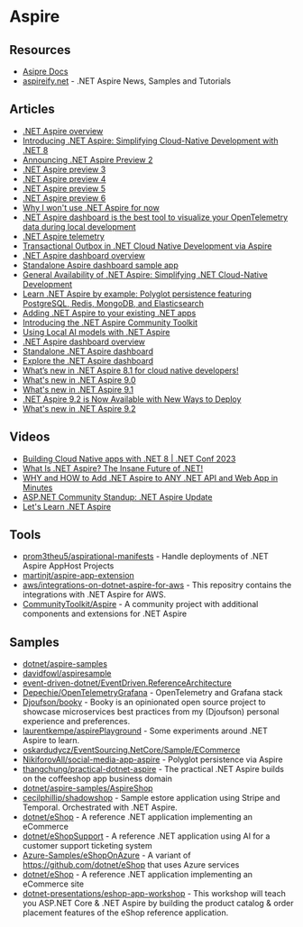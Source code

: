 # Aspire

## Resources
- [Asipre Docs](https://learn.microsoft.com/en-us/dotnet/aspire/)
- [aspireify.net](https://aspireify.net/) - .NET Aspire News, Samples and Tutorials

## Articles
- [.NET Aspire overview](https://learn.microsoft.com/en-us/dotnet/aspire/get-started/aspire-overview)
- [Introducing .NET Aspire: Simplifying Cloud-Native Development with .NET 8](https://devblogs.microsoft.com/dotnet/introducing-dotnet-aspire-simplifying-cloud-native-development-with-dotnet-8/)
- [Announcing .NET Aspire Preview 2](https://devblogs.microsoft.com/dotnet/announcing-dotnet-aspire-preview-2/)
- [.NET Aspire preview 3](https://learn.microsoft.com/en-us/dotnet/aspire/whats-new/preview-3)
- [.NET Aspire preview 4](https://learn.microsoft.com/en-us/dotnet/aspire/whats-new/preview-4)
- [.NET Aspire preview 5](https://learn.microsoft.com/en-us/dotnet/aspire/whats-new/preview-5)
- [.NET Aspire preview 6](https://learn.microsoft.com/en-us/dotnet/aspire/whats-new/preview-6)
- [Why I won't use .NET Aspire for now](https://event-driven.io/en/nay_to_aspire/)
- [.NET Aspire dashboard is the best tool to visualize your OpenTelemetry data during local development](https://anthonysimmon.com/dotnet-aspire-dashboard-best-tool-visualize-opentelemetry-local-dev/)
- [.NET Aspire telemetry](https://learn.microsoft.com/en-us/dotnet/aspire/fundamentals/telemetry)
- [Transactional Outbox in .NET Cloud Native Development via Aspire](https://nikiforovall.github.io/dotnet/aspnetcore/aspire/2024/03/30/aspire-cap.html)
- [.NET Aspire dashboard overview](https://learn.microsoft.com/en-us/dotnet/aspire/fundamentals/dashboard)
- [Standalone Aspire dashboard sample app](https://learn.microsoft.com/en-us/samples/dotnet/aspire-samples/aspire-standalone-dashboard/)
- [General Availability of .NET Aspire: Simplifying .NET Cloud-Native Development](https://devblogs.microsoft.com/dotnet/dotnet-aspire-general-availability/)
- [Learn .NET Aspire by example: Polyglot persistence featuring PostgreSQL, Redis, MongoDB, and Elasticsearch](https://nikiforovall.github.io/dotnet/aspire/2024/06/18/polyglot-persistance-with-aspire.html)
- [Adding .NET Aspire to your existing .NET apps](https://devblogs.microsoft.com/dotnet/adding-dotnet-aspire-to-your-existing-dotnet-apps/)
- [Introducing the .NET Aspire Community Toolkit](https://devblogs.microsoft.com/dotnet/introducing-the-dotnet-aspire-community-toolkit/)
- [Using Local AI models with .NET Aspire](https://devblogs.microsoft.com/dotnet/local-ai-models-with-dotnet-aspire/)
- [.NET Aspire dashboard overview](https://learn.microsoft.com/en-us/dotnet/aspire/fundamentals/dashboard/overview)
- [Standalone .NET Aspire dashboard](https://learn.microsoft.com/en-us/dotnet/aspire/fundamentals/dashboard/standalone)
- [Explore the .NET Aspire dashboard](https://learn.microsoft.com/en-us/dotnet/aspire/fundamentals/dashboard/explore)
- [What’s new in .NET Aspire 8.1 for cloud native developers!](https://devblogs.microsoft.com/dotnet/whats-new-in-aspire-8-1/)
- [What's new in .NET Aspire 9.0](https://learn.microsoft.com/en-us/dotnet/aspire/whats-new/dotnet-aspire-9)
- [What's new in .NET Aspire 9.1](https://learn.microsoft.com/en-us/dotnet/aspire/whats-new/dotnet-aspire-9.1)
- [.NET Aspire 9.2 is Now Available with New Ways to Deploy](https://devblogs.microsoft.com/dotnet/dotnet-aspire-92-is-now-available-with-new-ways-to-deploy/)
- [What's new in .NET Aspire 9.2](https://learn.microsoft.com/en-us/dotnet/aspire/whats-new/dotnet-aspire-9.2)

## Videos
- [Building Cloud Native apps with .NET 8 | .NET Conf 2023](https://www.youtube.com/watch?v=z1M-7Bms1Jg)
- [What Is .NET Aspire? The Insane Future of .NET!](https://www.youtube.com/watch?v=DORZA_S7f9w)
- [WHY and HOW to Add .NET Aspire to ANY .NET API and Web App in Minutes](https://www.youtube.com/watch?v=fN3ufsIF7vs)
- [ASP.NET Community Standup: .NET Aspire Update](https://www.youtube.com/watch?v=Osf7_ZxRlvw)
- [Let's Learn .NET Aspire](https://www.youtube.com/watch?v=8i3FaHChh20)

## Tools
- [prom3theu5/aspirational-manifests](https://github.com/prom3theu5/aspirational-manifests) - Handle deployments of .NET Aspire AppHost Projects
- [martinjt/aspire-app-extension](https://github.com/martinjt/aspire-app-extension)
- [aws/integrations-on-dotnet-aspire-for-aws](https://github.com/aws/integrations-on-dotnet-aspire-for-aws) - This repositry contains the integrations with .NET Aspire for AWS.
- [CommunityToolkit/Aspire](https://github.com/CommunityToolkit/Aspire) - A community project with additional components and extensions for .NET Aspire

## Samples
- [dotnet/aspire-samples](https://github.com/dotnet/aspire-samples)
- [davidfowl/aspiresample](https://github.com/davidfowl/aspiresample)
- [event-driven-dotnet/EventDriven.ReferenceArchitecture](https://github.com/event-driven-dotnet/EventDriven.ReferenceArchitecture)
- [Depechie/OpenTelemetryGrafana](https://github.com/Depechie/OpenTelemetryGrafana) - OpenTelemetry and Grafana stack
- [Djoufson/booky](https://github.com/Djoufson/booky) - Booky is an opinionated open source project to showcase microservices best practices from my (Djoufson) personal experience and preferences.
- [laurentkempe/aspirePlayground](https://github.com/laurentkempe/aspirePlayground) - Some experiments around .NET Aspire to learn.
- [oskardudycz/EventSourcing.NetCore/Sample/ECommerce](https://github.com/oskardudycz/EventSourcing.NetCore/tree/main/Sample/ECommerce)
- [NikiforovAll/social-media-app-aspire](https://github.com/NikiforovAll/social-media-app-aspire) - Polyglot persistence via Aspire
- [thangchung/practical-dotnet-aspire](https://github.com/thangchung/practical-dotnet-aspire) - The practical .NET Aspire builds on the coffeeshop app business domain
- [dotnet/aspire-samples/AspireShop](https://github.com/dotnet/aspire-samples/tree/main/samples/AspireShop)
- [cecilphillip/shadowshop](https://github.com/cecilphillip/shadowshop) - Sample estore application using Stripe and Temporal. Orchestrated with .NET Aspire.
- [dotnet/eShop](https://github.com/dotnet/eShop) - A reference .NET application implementing an eCommerce 
- [dotnet/eShopSupport](https://github.com/dotnet/eShopSupport) - A reference .NET application using AI for a customer support ticketing system
- [Azure-Samples/eShopOnAzure](https://github.com/Azure-Samples/eShopOnAzure) - A variant of https://github.com/dotnet/eShop that uses Azure services
- [dotnet/eShop](https://github.com/dotnet/eShop) - A reference .NET application implementing an eCommerce site
- [dotnet-presentations/eshop-app-workshop](https://github.com/dotnet-presentations/eshop-app-workshop) - This workshop will teach you ASP.NET Core & .NET Aspire by building the product catalog & order placement features of the eShop reference application.